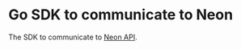 # Go SDK to communicate to Neon

The SDK to communicate to [Neon API](https://neon.tech/docs/reference/about/).
